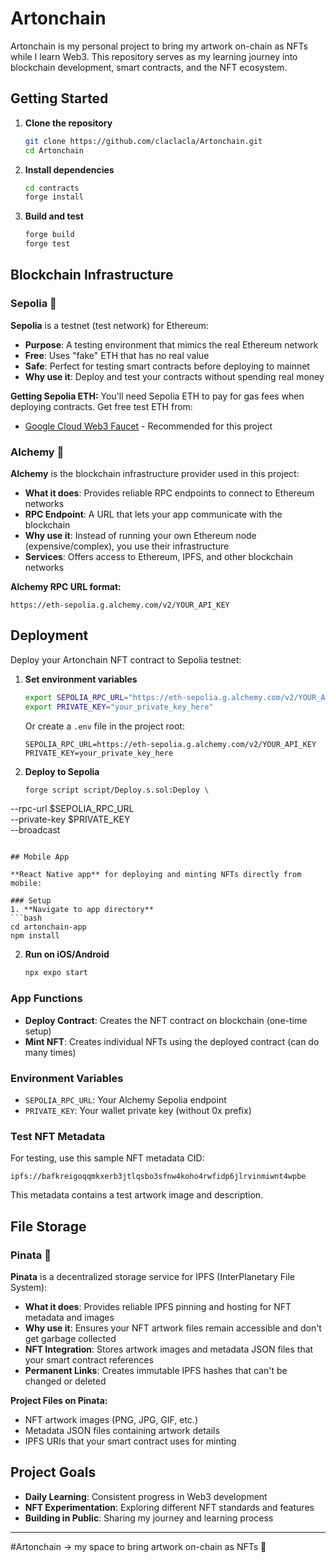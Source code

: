 # Artonchain

Artonchain is my personal project to bring my artwork on-chain as NFTs while I learn Web3. This repository serves as my learning journey into blockchain development, smart contracts, and the NFT ecosystem.

## Getting Started

1. **Clone the repository**
   ```bash
   git clone https://github.com/claclacla/Artonchain.git
   cd Artonchain
   ```

2. **Install dependencies**
   ```bash
   cd contracts
   forge install
   ```

3. **Build and test**
   ```bash
   forge build
   forge test
   ```

## Blockchain Infrastructure

### Sepolia 🧪
**Sepolia** is a testnet (test network) for Ethereum:
- **Purpose**: A testing environment that mimics the real Ethereum network
- **Free**: Uses "fake" ETH that has no real value
- **Safe**: Perfect for testing smart contracts before deploying to mainnet
- **Why use it**: Deploy and test your contracts without spending real money

**Getting Sepolia ETH:**
You'll need Sepolia ETH to pay for gas fees when deploying contracts. Get free test ETH from:
- [Google Cloud Web3 Faucet](https://cloud.google.com/application/web3/faucet/ethereum/sepolia) - Recommended for this project

### Alchemy 🔗
**Alchemy** is the blockchain infrastructure provider used in this project:
- **What it does**: Provides reliable RPC endpoints to connect to Ethereum networks
- **RPC Endpoint**: A URL that lets your app communicate with the blockchain
- **Why use it**: Instead of running your own Ethereum node (expensive/complex), you use their infrastructure
- **Services**: Offers access to Ethereum, IPFS, and other blockchain networks

**Alchemy RPC URL format:**
```
https://eth-sepolia.g.alchemy.com/v2/YOUR_API_KEY
```

## Deployment

Deploy your Artonchain NFT contract to Sepolia testnet:

1. **Set environment variables**
   ```bash
   export SEPOLIA_RPC_URL="https://eth-sepolia.g.alchemy.com/v2/YOUR_API_KEY"
   export PRIVATE_KEY="your_private_key_here"
   ```
   
   Or create a `.env` file in the project root:
   ```
   SEPOLIA_RPC_URL=https://eth-sepolia.g.alchemy.com/v2/YOUR_API_KEY
   PRIVATE_KEY=your_private_key_here
   ```

2. **Deploy to Sepolia**
   ```bash
   forge script script/Deploy.s.sol:Deploy \
  --rpc-url $SEPOLIA_RPC_URL \
  --private-key $PRIVATE_KEY \
  --broadcast
   ```

## Mobile App

**React Native app** for deploying and minting NFTs directly from mobile:

### Setup
1. **Navigate to app directory**
   ```bash
   cd artonchain-app
   npm install
   ```

2. **Run on iOS/Android**
   ```bash
   npx expo start
   ```

### App Functions
- **Deploy Contract**: Creates the NFT contract on blockchain (one-time setup)
- **Mint NFT**: Creates individual NFTs using the deployed contract (can do many times)

### Environment Variables
- `SEPOLIA_RPC_URL`: Your Alchemy Sepolia endpoint
- `PRIVATE_KEY`: Your wallet private key (without 0x prefix)

### Test NFT Metadata
For testing, use this sample NFT metadata CID:
```
ipfs://bafkreigoqqmkxerb3jtlqsbo3sfnw4koho4rwfidp6jlrvinmiwnt4wpbe
```
This metadata contains a test artwork image and description.

## File Storage

### Pinata 📌
**Pinata** is a decentralized storage service for IPFS (InterPlanetary File System):
- **What it does**: Provides reliable IPFS pinning and hosting for NFT metadata and images
- **Why use it**: Ensures your NFT artwork files remain accessible and don't get garbage collected
- **NFT Integration**: Stores artwork images and metadata JSON files that your smart contract references
- **Permanent Links**: Creates immutable IPFS hashes that can't be changed or deleted

**Project Files on Pinata:**
- NFT artwork images (PNG, JPG, GIF, etc.)
- Metadata JSON files containing artwork details
- IPFS URIs that your smart contract uses for minting

## Project Goals

- **Daily Learning**: Consistent progress in Web3 development
- **NFT Experimentation**: Exploring different NFT standards and features
- **Building in Public**: Sharing my journey and learning process

---

#Artonchain → my space to bring artwork on-chain as NFTs 🎨